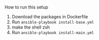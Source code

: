 How to run this setup

1. Download the packages in Dockerfile
2. Run `ansible-playbook install-base.yml`
3. make the shell zsh
4. Run `ansible-playbook install-main.yml`
